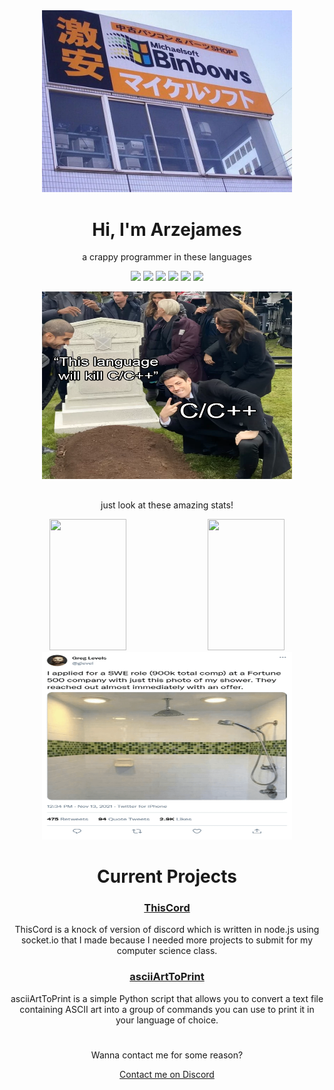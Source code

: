 <div align="center">
  <img width="400px" src="https://raw.githubusercontent.com/Arzejames/Arzejames/refs/heads/main/imgs/binbows.webp">
  <h1>Hi, I'm Arzejames</h1>
</div>
<div align="center">
  <p>a crappy programmer in these languages</p>
  <img src="https://img.shields.io/badge/Python-3670A0?style=for-the-badge&logo=python&logoColor=ffdd54">
  <img src="https://img.shields.io/badge/C++-00599C.svg?style=for-the-badge&logo=cplusplus&logoColor=FFFFFF">
  <img src="https://img.shields.io/badge/HTML5-F26624.svg?style=for-the-badge&logo=html5&logoColor=white">
  <img src="https://img.shields.io/badge/CSS-2465F1.svg?style=for-the-badge&logo=CSS3&logoColor=white">
  <img src="https://img.shields.io/badge/JavaScript-000000.svg?style=for-the-badge&logo=javascript&logoColor=F7E017">
  <img src="https://img.shields.io/badge/x86 Assembly-113C6B.svg?style=for-the-badge&logo=assemblyscript&logoColor=FFFFFF">
  <p></p>
  <img width="400px" height="300px" src="https://raw.githubusercontent.com/Arzejames/Arzejames/refs/heads/main/imgs/cpp.png">
</div>

<h2> </h2>

<div align="center">
  <p>just look at these amazing stats!</p>
  <img width="49.5%" height="210px" src="https://github-readme-stats.vercel.app/api?username=arzejames&show_icons=true&theme=transparent&hide_border=true&text_color=FFFFFF&title_color=FFFFFF&icon_color=4493F8">
  <img width="49.5%" height="210px" src="https://github-readme-stats.vercel.app/api/top-langs/?username=arzejames&show_icons=true&theme=transparent&hide_border=true&text_color=FFFFFF&title_color=FFFFFF&icon_color=4493F9"><!--deez-->
  <img width="400px" height="300px" src="https://raw.githubusercontent.com/Arzejames/Arzejames/refs/heads/main/imgs/commits.png">
</div>
<h1> </h1>

<div align="center">
  <h1>Current Projects</h1>
  <h3><a href="https://github.com/Arzejames/thiscordapp">ThisCord</a></h3>
  <p>ThisCord is a knock of version of discord which is written in node.js using socket.io that I made because I needed more projects to submit for my computer science class.</p>
  <h3><a href="https://github.com/Arzejames/asciiArtToPrint">asciiArtToPrint</a></h3>
  <p>asciiArtToPrint is a simple Python script that allows you to convert a text file containing ASCII art into a group of commands you can use to print it in your language of choice.</p>
</div>
<h1> </h1>

<div align="center">
  <p>Wanna contact me for some reason?</p>
  <a href="https://discord.com/users/838934801972723713">Contact me on Discord</a>
</div>
